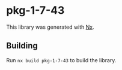 # pkg-1-7-43

This library was generated with [Nx](https://nx.dev).

## Building

Run `nx build pkg-1-7-43` to build the library.
